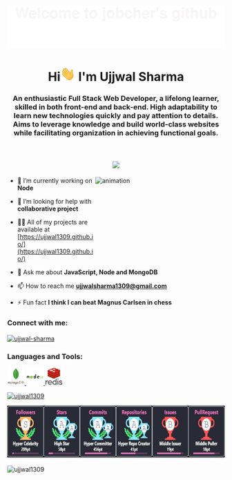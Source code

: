 ﻿![MasterHead](https://github.com/BEPb/BEPb/raw/main/assets/Bottom_up.svg)

<h1 align="center">Hi<img src="https://raw.githubusercontent.com/ABSphreak/ABSphreak/master/gifs/Hi.gif" width="35"> I'm Ujjwal Sharma</h1>
<h3 align="center">An enthusiastic Full Stack Web Developer, a lifelong learner, skilled in both front-end and back-end. High adaptability to learn new technologies quickly and pay attention to details. Aims to leverage knowledge and build world-class websites while facilitating organization in achieving functional goals.</h3>

<br/>

<h3 align="center" color:"red">
     <a href="https://github.com/Abhisek753/readme-typing-svg">
          <img src="https://readme-typing-svg.demolab.com/?lines=hi! My self Ujjwal Sharma ; I am a Fullstack%20Developer 🏻‍💻; Interested in Coding 🏃‍♂️♂️;Curious%20to%20learn%20new%20things !&font=Fira%20Code&center=true&width=440&height=45&color=#37bcf7&vCenter=true&size=22&pause=1000"></a>
      </h3>
      
 <img src="https://www.lambdatest.com/resources/images/ezgif.com-gif-maker-16.gif" height="200px" width="300" align="right" alt="animation"/>     

- 🔭 I’m currently working on **Node**

- 🤝 I’m looking for help with **collaborative project**

- 👨‍💻 All of my projects are available at [https://ujjwal1309.github.io/](https://ujjwal1309.github.io/)

- 💬 Ask me about **JavaScript, Node and MongoDB**

- 📫 How to reach me **ujjwalsharma1309@gmail.com**

- ⚡ Fun fact **I think I can beat Magnus Carlsen in chess**

<h3 align="left">Connect with me:</h3>
<p align="left">
<a href="https://linkedin.com/in/ujjwal-sharma" target="blank"><img align="center" src="https://raw.githubusercontent.com/rahuldkjain/github-profile-readme-generator/master/src/images/icons/Social/linked-in-alt.svg" alt="ujjwal-sharma" height="30" width="40" /></a>
</p>

<h3 align="left">Languages and Tools:</h3>
<p align="left"> <a href="https://www.mongodb.com/" target="_blank" rel="noreferrer"> <img src="https://raw.githubusercontent.com/devicons/devicon/master/icons/mongodb/mongodb-original-wordmark.svg" alt="mongodb" width="40" height="40"/> </a> <a href="https://nodejs.org" target="_blank" rel="noreferrer"> <img src="https://raw.githubusercontent.com/devicons/devicon/master/icons/nodejs/nodejs-original-wordmark.svg" alt="nodejs" width="40" height="40"/> </a> <a href="https://redis.io" target="_blank" rel="noreferrer"> <img src="https://raw.githubusercontent.com/devicons/devicon/master/icons/redis/redis-original-wordmark.svg" alt="redis" width="40" height="40"/> </a> </p>

<p align="left"> <a href="https://github.com/ryo-ma/github-profile-trophy"><img src="https://github-profile-trophy.vercel.app/?username=ujjwal1309" alt="ujjwal1309" /></a> </p>

<p align="left"><a href="https://github.com/ryo-ma/github-profile-trophy"> <img height="120px" src="./header/Screenshot.png"></a> </p>

<p><img align="center" src="https://github-readme-streak-stats.herokuapp.com/?user=ujjwal1309&" alt="ujjwal1309" /></p>
